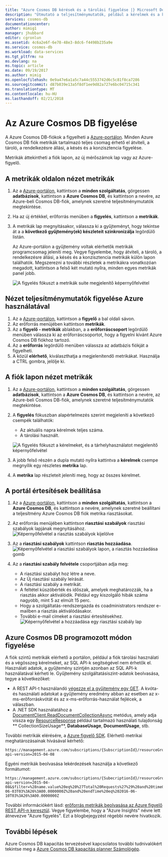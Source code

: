 ```yaml
---
title: "Azure Cosmos DB kérések és a tárolási figyelése |} Microsoft Docs"
description: "Útmutató a teljesítménymutatók, például a kérelmek és a kiszolgáló hibát, és a szoftverhasználati mérési adatok, például a tároló fogyasztása Azure Cosmos DB fiókja."
services: cosmos-db
documentationcenter: 
author: mimig1
manager: jhubbard
editor: cgronlun
ms.assetid: 4c6a2e6f-6e78-48e3-8dc6-f4498b235a9e
ms.service: cosmos-db
ms.workload: data-services
ms.tgt_pltfrm: na
ms.devlang: na
ms.topic: article
ms.date: 09/19/2017
ms.author: mimig
ms.openlocfilehash: 0e9a47e6a1a5c7a44c5553742d6c5c81f8ca7286
ms.sourcegitcommit: d87b039e13a5f8df1ee9d82a727e6bc04715c341
ms.translationtype: MT
ms.contentlocale: hu-HU
ms.lasthandoff: 02/21/2018
---
```

# <a name="monitor-azure-cosmos-db"></a>Az Azure Cosmos DB figyelése
A Azure Cosmos DB-fiókok a figyelheti a [Azure-portálon](https://portal.azure.com/). Minden Azure Cosmos DB fiók metrikák tartalmazó teljes csomag érhető el átviteli, a tároló, a rendelkezésre állási, a késés és a konzisztencia figyelése.

Metrikák áttekintheti a fiók lapon, az új mérőszámok lap vagy az Azure-figyelő.

## <a name="view-performance-metrics-on-the-metrics-page"></a>A metrikák oldalon nézet metrikák
1. Az a [Azure-portálon](https://portal.azure.com/), kattintson a **minden szolgáltatás**, görgessen **adatbázisok**, kattintson a **Azure Cosmos DB**, és kattintson a nevére, az Azure-beli Cosmos DB-fiók, amelynek szeretné teljesítménymutatók megtekintése.
2. Ha az új értékkel, erőforrás menüben a **figyelés**, kattintson a **metrikák**.
3. A metrikák lap megnyitásakor, válassza ki a gyűjteményt, hogy tekintse át a a **következő gyűjtemény(ek) készleteit szinkronizálja** legördülő listán.

   Az Azure-portálon a gyűjtemény voltak elérhetők metrikák programcsomag jeleníti meg. Vegye figyelembe, hogy átviteli, a tároló, a rendelkezésre állási, a késés és a konzisztencia metrikák külön lapon találhatók. Megszerezni a további részletek a metrikákra vonatkozóan megadott, kattintson a felső két mutató nyílra, minden egyes metrikák panel jobb.

   ![A figyelés fókuszt a metrikák suite megjelenítő képernyőfelvétel](./media/monitor-accounts/metrics-suite.png)

## <a name="view-performance-metrics-by-using-azure-monitoring"></a>Nézet teljesítménymutatók figyelése Azure használatával
1. Az a [Azure-portálon](https://portal.azure.com/), kattintson a **figyelő** a bal oldali sávon.
2. Az erőforrás menüjében kattintson **metrikák**.
3. Az a **figyelő - metrikák** ablakban, a a **erőforráscsoport** legördülő menüben válassza ki az erőforráscsoportot, hogy a figyelni kívánt Azure Cosmos DB fiókhoz tartozó. 
4. Az a **erőforrás** legördülő menüben válassza az adatbázis fiókját a figyelheti.
5. A közül **elérhető**, kiválaszthatja a megjelenítendő metrikákat. Használja a CTRL gombra, jelölje ki. 

## <a name="view-performance-metrics-on-the-account-page"></a>A fiók lapon nézet metrikák
1. Az a [Azure-portálon](https://portal.azure.com/), kattintson a **minden szolgáltatás**, görgessen **adatbázisok**, kattintson a **Azure Cosmos DB**, és kattintson a nevére, az Azure-beli Cosmos DB-fiók, amelynek szeretné teljesítménymutatók megtekintése.
2. A **figyelés** fókuszban alapértelmezés szerint megjeleníti a következő csempék találhatók:
   
   * Az aktuális napra kérelmek teljes száma.
   * A tárolási használt.
   
   ![A figyelés fókuszt a kérelmeket, és a tárhelyhasználatot megjelenítő képernyőfelvétel](./media/monitor-accounts/documentdb-total-requests-and-usage.png)
3. A jobb felső részén a dupla mutató nyílra kattintva a **kérelmek** csempe megnyílik egy részletes **metrika** lap.
4. A **metrika** lap részleteit jeleníti meg, hogy az összes kérelmet. 

## <a name="set-up-alerts-in-the-portal"></a>A portál értesítések beállítása
1. Az a [Azure-portálon](https://portal.azure.com/), kattintson a **minden szolgáltatás**, kattintson a **Azure Cosmos DB**, és kattintson a nevére, amelynek szeretné beállítani a teljesítmény Azure Cosmos DB fiók metrika riasztásokat.
2. Az erőforrás menüjében kattintson **riasztási szabályok** riasztási szabályok lapjának megnyitásához.  
   ![Képernyőfelvétel a riasztás szabályok kijelölve](./media/monitor-accounts/madocdb10.5.png)
3. Az a **riasztási szabályok** kattintson **riasztás hozzáadása**.  
   ![Képernyőfelvétel a riasztási szabályok lapon, a riasztás hozzáadása gomb](./media/monitor-accounts/madocdb11.png)
4. Az a **riasztási szabály felvétele** csoportjában adja meg:
   
   * A riasztási szabályt hoz létre a neve.
   * Az Új riasztási szabály leírását.
   * A riasztási szabály a metrikát.
   * A feltétel küszöbérték és időszak, amelyek meghatározzák, ha a riasztás akkor aktiválódik. Például egy kiszolgáló hibák száma nagyobb, mint 5 az elmúlt 15 perc.
   * Hogy a szolgáltatás-rendszergazda és coadministrators rendszer e-mailben a riasztás aktiválódásakor.
   * További e-mail címeket a riasztási értesítésekhez.  
     ![Képernyőfelvétel a hozzáadása egy riasztási szabály lap](./media/monitor-accounts/madocdb12.png)

## <a name="monitor-azure-cosmos-db-programmatically"></a>Azure Cosmos DB programozott módon figyelése
A fiók szintű metrikák elérhető a portálon, például a fiók tárolási használati és a végösszeg kérelmeket, az SQL API-k segítségével nem érhetők el. Használati adatok, a gyűjtemény szintjén azonban az SQL API-k használatával kérheti le. Gyűjtemény szolgáltatásiszint-adatok beolvasása, tegye a következőket:

* A REST API-t használandó [végezze el a gyűjtemény egy GET](https://msdn.microsoft.com/library/mt489073.aspx). A kvóta- és használati adatokat a gyűjtemény eredmény abban az esetben az x-ms-erőforráskvótát és az x-ms-erőforrás-használat fejlécek, a válaszban.
* A .NET SDK használatához a [DocumentClient.ReadDocumentCollectionAsync](https://msdn.microsoft.com/library/microsoft.azure.documents.client.documentclient.readdocumentcollectionasync.aspx) metódus, amely adja vissza egy [ResourceResponse](https://msdn.microsoft.com/library/dn799209.aspx) például tartalmazó használati tulajdonság ** CollectionSizeUsage**, **DatabaseUsage**, **DocumentUsage**, stb.

További metrikák elérésére, a [Azure figyelő SDK](https://www.nuget.org/packages/Microsoft.Azure.Insights). Elérhető metrikai meghatározásainak hívásával kérhető:

    https://management.azure.com/subscriptions/{SubscriptionId}/resourceGroups/{ResourceGroup}/providers/Microsoft.DocumentDb/databaseAccounts/{DocumentDBAccountName}/metricDefinitions?api-version=2015-04-08

Egyéni metrikák beolvasása lekérdezések használja a következő formátumot:

    https://management.azure.com/subscriptions/{SubecriptionId}/resourceGroups/{ResourceGroup}/providers/Microsoft.DocumentDb/databaseAccounts/{DocumentDBAccountName}/metrics?api-version=2015-04-08&$filter=%28name.value%20eq%20%27Total%20Requests%27%29%20and%20timeGrain%20eq%20duration%27PT5M%27%20and%20startTime%20eq%202016-06-03T03%3A26%3A00.0000000Z%20and%20endTime%20eq%202016-06-10T03%3A26%3A00.0000000Z

További információkért lásd: [erőforrás metrikák beolvasása az Azure figyelő REST API-n keresztül](https://blogs.msdn.microsoft.com/cloud_solution_architect/2016/02/23/retrieving-resource-metrics-via-the-azure-insights-api/). Vegye figyelembe, hogy a "Azure Insights" névre lett átnevezve "Azure figyelés".  Ezt a blogbejegyzést régebbi nevére hivatkozik.

## <a name="next-steps"></a>További lépések
Azure Cosmos DB kapacitás tervezésével kapcsolatos további tudnivalókért tekintse meg a [Azure Cosmos DB kapacitás planner Számológép](https://www.documentdb.com/capacityplanner).

